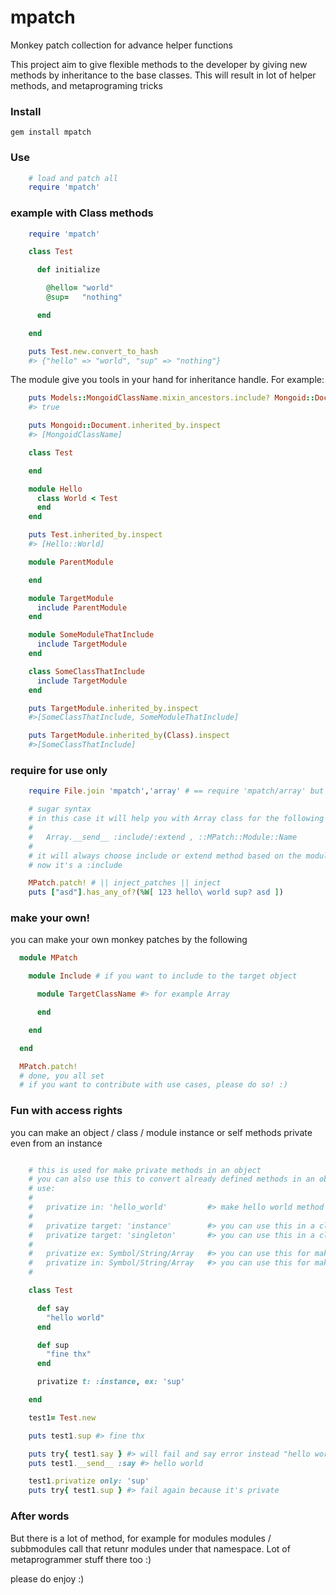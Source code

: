 mpatch
======

Monkey patch collection for advance helper functions

This project aim to give flexible methods to the developer by giving new methods by inheritance to the base classes.
This will result in lot of helper methods, and metaprograming tricks


### Install

    gem install mpatch

### Use

```ruby
    # load and patch all
    require 'mpatch'
```

### example with Class methods

```ruby
    require 'mpatch'

    class Test

      def initialize

        @hello= "world"
        @sup=   "nothing"

      end

    end

    puts Test.new.convert_to_hash
    #> {"hello" => "world", "sup" => "nothing"}
```

The module give you tools in your hand for inheritance handle.
For example:

```ruby
    puts Models::MongoidClassName.mixin_ancestors.include? Mongoid::Document
    #> true

    puts Mongoid::Document.inherited_by.inspect
    #> [MongoidClassName]

    class Test

    end

    module Hello
      class World < Test
      end
    end

    puts Test.inherited_by.inspect
    #> [Hello::World]

    module ParentModule

    end

    module TargetModule
      include ParentModule
    end

    module SomeModuleThatInclude
      include TargetModule
    end

    class SomeClassThatInclude
      include TargetModule
    end

    puts TargetModule.inherited_by.inspect
    #>[SomeClassThatInclude, SomeModuleThatInclude]

    puts TargetModule.inherited_by(Class).inspect
    #>[SomeClassThatInclude]
```

### require for use only

```ruby
    require File.join 'mpatch','array' # == require 'mpatch/array' but works on windows alike

    # sugar syntax
    # in this case it will help you with Array class for the following
    #
    #   Array.__send__ :include/:extend , ::MPatch::Module::Name
    #
    # it will always choose include or extend method based on the module use porpuse
    # now it's a :include

    MPatch.patch! # || inject_patches || inject
    puts ["asd"].has_any_of?(%W[ 123 hello\ world sup? asd ])
```

### make your own!

you can make your own monkey patches by the following

```ruby
  module MPatch

    module Include # if you want to include to the target object

      module TargetClassName #> for example Array

      end

    end

  end

  MPatch.patch!
  # done, you all set
  # if you want to contribute with use cases, please do so! :)
```

### Fun with access rights

you can make an object / class / module instance or self methods private even from an instance

```ruby

    # this is used for make private methods in an object
    # you can also use this to convert already defined methods in an object or class
    # use:
    #
    #   privatize in: 'hello_world'         #> make hello world method private in the self obj
    #
    #   privatize target: 'instance'        #> you can use this in a class to make instance methods private
    #   privatize target: 'singleton'       #> you can use this in a class to make self methods private
    #
    #   privatize ex: Symbol/String/Array   #> you can use this for make exceptions what should be not touched in the prcs
    #   privatize in: Symbol/String/Array   #> you can use this for make targeted collection of methods for privatize
    #

    class Test

      def say
        "hello world"
      end

      def sup
        "fine thx"
      end

      privatize t: :instance, ex: 'sup'

    end

    test1= Test.new

    puts test1.sup #> fine thx

    puts try{ test1.say } #> will fail and say error instead "hello world"
    puts test1.__send__ :say #> hello world

    test1.privatize only: 'sup'
    puts try{ test1.sup } #> fail again because it's private

```

### After words

But there is a lot of method, for example for modules modules / subbmodules call that retunr modules under that namespace.
Lot of metaprogrammer stuff there too :)

please do enjoy :)
